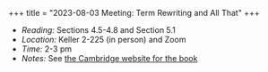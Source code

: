 +++
title = "2023-08-03 Meeting: Term Rewriting and All That"
+++

- _Reading:_ Sections 4.5-4.8 and Section 5.1 
- _Location:_ Keller 2-225 (in person) and Zoom
- _Time:_ 2-3 pm
- _Notes:_ See [the Cambridge website for the book](https://www.cambridge.org/core/books/term-rewriting-and-all-that/71768055278D0DEF4FFC74722DE0D707)
<!--more-->
